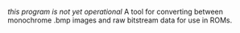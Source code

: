 *this program is not yet operational*
A tool for converting between monochrome .bmp images and raw bitstream data for use in ROMs.
